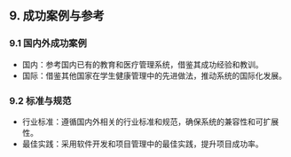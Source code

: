 ## 9. 成功案例与参考

### 9.1 国内外成功案例
- 国内：参考国内已有的教育和医疗管理系统，借鉴其成功经验和教训。
- 国际：借鉴其他国家在学生健康管理中的先进做法，推动系统的国际化发展。

### 9.2 标准与规范
- 行业标准：遵循国内外相关的行业标准和规范，确保系统的兼容性和可扩展性。
- 最佳实践：采用软件开发和项目管理中的最佳实践，提升项目成功率。